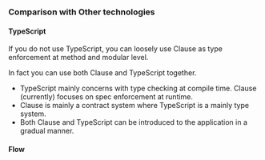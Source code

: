 ### Comparison with Other technologies

#### TypeScript

If you do not use TypeScript, you can loosely use Clause as type enforcement at method and modular level.

In fact you can use both Clause and TypeScript together.

- TypeScript mainly concerns with type checking at compile time. Clause (currently) focuses on spec enforcement at runtime.
- Clause is mainly a contract system where TypeScript is a mainly type system.
- Both Clause and TypeScript can be introduced to the application in a gradual manner.

#### Flow
